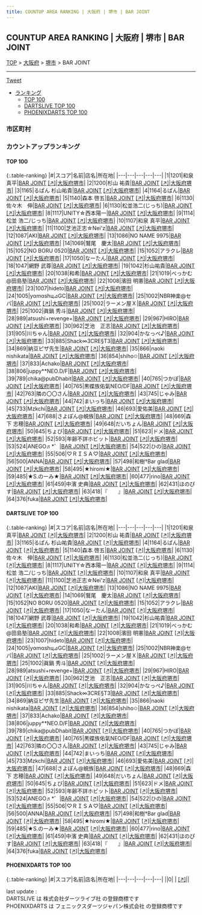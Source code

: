 ```yaml
---
title: COUNTUP AREA RANKING | 大阪府 | 堺市 | BAR JOINT
---
```

## COUNTUP AREA RANKING | 大阪府 | 堺市 | BAR JOINT

[TOP](/darts/rank/) > [大阪府](/darts/rank/大阪府/) > [堺市](/darts/rank/大阪府/堺市/) > BAR JOINT

___

<a href="https://twitter.com/share?ref_src=twsrc%5Etfw" data-text="COUNTUP AREA RANKING | 大阪府堺市BAR JOINT" class="twitter-share-button" data-hashtags="DARTSLIVE,PHOENIXDARTS,darts,ダーツ" data-show-count="false">Tweet</a>

* [ランキング](#カウントアップランキング)
    * [TOP 100](#top-100)
    * [DARTSLIVE TOP 100](#dartslive-top-100)
    * [PHOENIXDARTS TOP 100](#phoenixdarts-top-100)

### 市区町村

<ul>

</ul>

### カウントアップランキング

#### TOP 100



{:.table-ranking}
|#|スコア|名前|店名|所在地|
|---|---|---|---|---|
|1|1201|<span class="rank-name-dl">和泉　真平</span>|<a href="/darts/rank/shops/bcc20967c41d7274f454cb89828a1cfe.html">BAR JOINT</a> <a href="https://search.dartslive.com/jp/shop/bcc20967c41d7274f454cb89828a1cfe">[↗]</a>|<a href="/darts/rank/大阪府/堺市">大阪府堺市</a>|
|2|1200|<span class="rank-name-dl">杉山 祐貴</span>|<a href="/darts/rank/shops/bcc20967c41d7274f454cb89828a1cfe.html">BAR JOINT</a> <a href="https://search.dartslive.com/jp/shop/bcc20967c41d7274f454cb89828a1cfe">[↗]</a>|<a href="/darts/rank/大阪府/堺市">大阪府堺市</a>|
|3|1165|<span class="rank-name-dl">るぱん 杉山祐貴</span>|<a href="/darts/rank/shops/bcc20967c41d7274f454cb89828a1cfe.html">BAR JOINT</a> <a href="https://search.dartslive.com/jp/shop/bcc20967c41d7274f454cb89828a1cfe">[↗]</a>|<a href="/darts/rank/大阪府/堺市">大阪府堺市</a>|
|4|1164|<span class="rank-name-dl">るぱん</span>|<a href="/darts/rank/shops/bcc20967c41d7274f454cb89828a1cfe.html">BAR JOINT</a> <a href="https://search.dartslive.com/jp/shop/bcc20967c41d7274f454cb89828a1cfe">[↗]</a>|<a href="/darts/rank/大阪府/堺市">大阪府堺市</a>|
|5|1140|<span class="rank-name-dl">森本 啓五</span>|<a href="/darts/rank/shops/bcc20967c41d7274f454cb89828a1cfe.html">BAR JOINT</a> <a href="https://search.dartslive.com/jp/shop/bcc20967c41d7274f454cb89828a1cfe">[↗]</a>|<a href="/darts/rank/大阪府/堺市">大阪府堺市</a>|
|6|1130|<span class="rank-name-dl">佐々木　伸</span>|<a href="/darts/rank/shops/bcc20967c41d7274f454cb89828a1cfe.html">BAR JOINT</a> <a href="https://search.dartslive.com/jp/shop/bcc20967c41d7274f454cb89828a1cfe">[↗]</a>|<a href="/darts/rank/大阪府/堺市">大阪府堺市</a>|
|6|1130|<span class="rank-name-dl">松並浩二(じっち)</span>|<a href="/darts/rank/shops/bcc20967c41d7274f454cb89828a1cfe.html">BAR JOINT</a> <a href="https://search.dartslive.com/jp/shop/bcc20967c41d7274f454cb89828a1cfe">[↗]</a>|<a href="/darts/rank/大阪府/堺市">大阪府堺市</a>|
|8|1117|<span class="rank-name-dl">UNITY☆西本陽一</span>|<a href="/darts/rank/shops/bcc20967c41d7274f454cb89828a1cfe.html">BAR JOINT</a> <a href="https://search.dartslive.com/jp/shop/bcc20967c41d7274f454cb89828a1cfe">[↗]</a>|<a href="/darts/rank/大阪府/堺市">大阪府堺市</a>|
|9|1114|<span class="rank-name-dl">松並 浩二/じっち</span>|<a href="/darts/rank/shops/bcc20967c41d7274f454cb89828a1cfe.html">BAR JOINT</a> <a href="https://search.dartslive.com/jp/shop/bcc20967c41d7274f454cb89828a1cfe">[↗]</a>|<a href="/darts/rank/大阪府/堺市">大阪府堺市</a>|
|10|1107|<span class="rank-name-dl">和泉 真平</span>|<a href="/darts/rank/shops/bcc20967c41d7274f454cb89828a1cfe.html">BAR JOINT</a> <a href="https://search.dartslive.com/jp/shop/bcc20967c41d7274f454cb89828a1cfe">[↗]</a>|<a href="/darts/rank/大阪府/堺市">大阪府堺市</a>|
|11|1100|<span class="rank-name-dl">芝池正志☆Nei&#x27;z</span>|<a href="/darts/rank/shops/bcc20967c41d7274f454cb89828a1cfe.html">BAR JOINT</a> <a href="https://search.dartslive.com/jp/shop/bcc20967c41d7274f454cb89828a1cfe">[↗]</a>|<a href="/darts/rank/大阪府/堺市">大阪府堺市</a>|
|12|1087|<span class="rank-name-dl">AKI</span>|<a href="/darts/rank/shops/bcc20967c41d7274f454cb89828a1cfe.html">BAR JOINT</a> <a href="https://search.dartslive.com/jp/shop/bcc20967c41d7274f454cb89828a1cfe">[↗]</a>|<a href="/darts/rank/大阪府/堺市">大阪府堺市</a>|
|13|1086|<span class="rank-name-dl">NO NAME 9975</span>|<a href="/darts/rank/shops/bcc20967c41d7274f454cb89828a1cfe.html">BAR JOINT</a> <a href="https://search.dartslive.com/jp/shop/bcc20967c41d7274f454cb89828a1cfe">[↗]</a>|<a href="/darts/rank/大阪府/堺市">大阪府堺市</a>|
|14|1069|<span class="rank-name-dl">鷲尾　慶太</span>|<a href="/darts/rank/shops/bcc20967c41d7274f454cb89828a1cfe.html">BAR JOINT</a> <a href="https://search.dartslive.com/jp/shop/bcc20967c41d7274f454cb89828a1cfe">[↗]</a>|<a href="/darts/rank/大阪府/堺市">大阪府堺市</a>|
|15|1052|<span class="rank-name-dl">NO BORU 0520</span>|<a href="/darts/rank/shops/bcc20967c41d7274f454cb89828a1cfe.html">BAR JOINT</a> <a href="https://search.dartslive.com/jp/shop/bcc20967c41d7274f454cb89828a1cfe">[↗]</a>|<a href="/darts/rank/大阪府/堺市">大阪府堺市</a>|
|15|1052|<span class="rank-name-dl">アラクレ</span>|<a href="/darts/rank/shops/bcc20967c41d7274f454cb89828a1cfe.html">BAR JOINT</a> <a href="https://search.dartslive.com/jp/shop/bcc20967c41d7274f454cb89828a1cfe">[↗]</a>|<a href="/darts/rank/大阪府/堺市">大阪府堺市</a>|
|17|1050|<span class="rank-name-dl">なーたん</span>|<a href="/darts/rank/shops/bcc20967c41d7274f454cb89828a1cfe.html">BAR JOINT</a> <a href="https://search.dartslive.com/jp/shop/bcc20967c41d7274f454cb89828a1cfe">[↗]</a>|<a href="/darts/rank/大阪府/堺市">大阪府堺市</a>|
|18|1047|<span class="rank-name-dl">網野 武尊</span>|<a href="/darts/rank/shops/bcc20967c41d7274f454cb89828a1cfe.html">BAR JOINT</a> <a href="https://search.dartslive.com/jp/shop/bcc20967c41d7274f454cb89828a1cfe">[↗]</a>|<a href="/darts/rank/大阪府/堺市">大阪府堺市</a>|
|19|1042|<span class="rank-name-dl">杉山祐貴</span>|<a href="/darts/rank/shops/bcc20967c41d7274f454cb89828a1cfe.html">BAR JOINT</a> <a href="https://search.dartslive.com/jp/shop/bcc20967c41d7274f454cb89828a1cfe">[↗]</a>|<a href="/darts/rank/大阪府/堺市">大阪府堺市</a>|
|20|1038|<span class="rank-name-dl">和希</span>|<a href="/darts/rank/shops/bcc20967c41d7274f454cb89828a1cfe.html">BAR JOINT</a> <a href="https://search.dartslive.com/jp/shop/bcc20967c41d7274f454cb89828a1cfe">[↗]</a>|<a href="/darts/rank/大阪府/堺市">大阪府堺市</a>|
|21|1019|<span class="rank-name-dl">べっかむ@田島塾</span>|<a href="/darts/rank/shops/bcc20967c41d7274f454cb89828a1cfe.html">BAR JOINT</a> <a href="https://search.dartslive.com/jp/shop/bcc20967c41d7274f454cb89828a1cfe">[↗]</a>|<a href="/darts/rank/大阪府/堺市">大阪府堺市</a>|
|22|1008|<span class="rank-name-dl">濱田 明憲</span>|<a href="/darts/rank/shops/bcc20967c41d7274f454cb89828a1cfe.html">BAR JOINT</a> <a href="https://search.dartslive.com/jp/shop/bcc20967c41d7274f454cb89828a1cfe">[↗]</a>|<a href="/darts/rank/大阪府/堺市">大阪府堺市</a>|
|23|1007|<span class="rank-name-dl">hideto</span>|<a href="/darts/rank/shops/bcc20967c41d7274f454cb89828a1cfe.html">BAR JOINT</a> <a href="https://search.dartslive.com/jp/shop/bcc20967c41d7274f454cb89828a1cfe">[↗]</a>|<a href="/darts/rank/大阪府/堺市">大阪府堺市</a>|
|24|1005|<span class="rank-name-dl">yαmαshц⊿GC</span>|<a href="/darts/rank/shops/bcc20967c41d7274f454cb89828a1cfe.html">BAR JOINT</a> <a href="https://search.dartslive.com/jp/shop/bcc20967c41d7274f454cb89828a1cfe">[↗]</a>|<a href="/darts/rank/大阪府/堺市">大阪府堺市</a>|
|25|1002|<span class="rank-name-dl">NBR神楽@セパ</span>|<a href="/darts/rank/shops/bcc20967c41d7274f454cb89828a1cfe.html">BAR JOINT</a> <a href="https://search.dartslive.com/jp/shop/bcc20967c41d7274f454cb89828a1cfe">[↗]</a>|<a href="/darts/rank/大阪府/堺市">大阪府堺市</a>|
|25|1002|<span class="rank-name-dl">ラーメン屋Ｘ</span>|<a href="/darts/rank/shops/bcc20967c41d7274f454cb89828a1cfe.html">BAR JOINT</a> <a href="https://search.dartslive.com/jp/shop/bcc20967c41d7274f454cb89828a1cfe">[↗]</a>|<a href="/darts/rank/大阪府/堺市">大阪府堺市</a>|
|25|1002|<span class="rank-name-dl">眞鍋 秀斗</span>|<a href="/darts/rank/shops/bcc20967c41d7274f454cb89828a1cfe.html">BAR JOINT</a> <a href="https://search.dartslive.com/jp/shop/bcc20967c41d7274f454cb89828a1cfe">[↗]</a>|<a href="/darts/rank/大阪府/堺市">大阪府堺市</a>|
|28|989|<span class="rank-name-dl">atsushi+revenge+</span>|<a href="/darts/rank/shops/bcc20967c41d7274f454cb89828a1cfe.html">BAR JOINT</a> <a href="https://search.dartslive.com/jp/shop/bcc20967c41d7274f454cb89828a1cfe">[↗]</a>|<a href="/darts/rank/大阪府/堺市">大阪府堺市</a>|
|29|967|<span class="rank-name-dl">HIRO</span>|<a href="/darts/rank/shops/bcc20967c41d7274f454cb89828a1cfe.html">BAR JOINT</a> <a href="https://search.dartslive.com/jp/shop/bcc20967c41d7274f454cb89828a1cfe">[↗]</a>|<a href="/darts/rank/大阪府/堺市">大阪府堺市</a>|
|30|962|<span class="rank-name-dl">芝池　正志</span>|<a href="/darts/rank/shops/bcc20967c41d7274f454cb89828a1cfe.html">BAR JOINT</a> <a href="https://search.dartslive.com/jp/shop/bcc20967c41d7274f454cb89828a1cfe">[↗]</a>|<a href="/darts/rank/大阪府/堺市">大阪府堺市</a>|
|31|905|<span class="rank-name-dl">川ちゃん</span>|<a href="/darts/rank/shops/bcc20967c41d7274f454cb89828a1cfe.html">BAR JOINT</a> <a href="https://search.dartslive.com/jp/shop/bcc20967c41d7274f454cb89828a1cfe">[↗]</a>|<a href="/darts/rank/大阪府/堺市">大阪府堺市</a>|
|32|904|<span class="rank-name-dl">かなっぺ♪</span>|<a href="/darts/rank/shops/bcc20967c41d7274f454cb89828a1cfe.html">BAR JOINT</a> <a href="https://search.dartslive.com/jp/shop/bcc20967c41d7274f454cb89828a1cfe">[↗]</a>|<a href="/darts/rank/大阪府/堺市">大阪府堺市</a>|
|33|885|<span class="rank-name-dl">Shack∞3CRE§T3</span>|<a href="/darts/rank/shops/bcc20967c41d7274f454cb89828a1cfe.html">BAR JOINT</a> <a href="https://search.dartslive.com/jp/shop/bcc20967c41d7274f454cb89828a1cfe">[↗]</a>|<a href="/darts/rank/大阪府/堺市">大阪府堺市</a>|
|34|869|<span class="rank-name-dl">納豆ピザ先生</span>|<a href="/darts/rank/shops/bcc20967c41d7274f454cb89828a1cfe.html">BAR JOINT</a> <a href="https://search.dartslive.com/jp/shop/bcc20967c41d7274f454cb89828a1cfe">[↗]</a>|<a href="/darts/rank/大阪府/堺市">大阪府堺市</a>|
|35|866|<span class="rank-name-dl">naoki nishikata</span>|<a href="/darts/rank/shops/bcc20967c41d7274f454cb89828a1cfe.html">BAR JOINT</a> <a href="https://search.dartslive.com/jp/shop/bcc20967c41d7274f454cb89828a1cfe">[↗]</a>|<a href="/darts/rank/大阪府/堺市">大阪府堺市</a>|
|36|854|<span class="rank-name-dl">shiho✩</span>|<a href="/darts/rank/shops/bcc20967c41d7274f454cb89828a1cfe.html">BAR JOINT</a> <a href="https://search.dartslive.com/jp/shop/bcc20967c41d7274f454cb89828a1cfe">[↗]</a>|<a href="/darts/rank/大阪府/堺市">大阪府堺市</a>|
|37|833|<span class="rank-name-dl">Achako</span>|<a href="/darts/rank/shops/bcc20967c41d7274f454cb89828a1cfe.html">BAR JOINT</a> <a href="https://search.dartslive.com/jp/shop/bcc20967c41d7274f454cb89828a1cfe">[↗]</a>|<a href="/darts/rank/大阪府/堺市">大阪府堺市</a>|
|38|806|<span class="rank-name-dl">juppy**NEO.D/F</span>|<a href="/darts/rank/shops/bcc20967c41d7274f454cb89828a1cfe.html">BAR JOINT</a> <a href="https://search.dartslive.com/jp/shop/bcc20967c41d7274f454cb89828a1cfe">[↗]</a>|<a href="/darts/rank/大阪府/堺市">大阪府堺市</a>|
|39|789|<span class="rank-name-dl">chika@pubDhabit</span>|<a href="/darts/rank/shops/bcc20967c41d7274f454cb89828a1cfe.html">BAR JOINT</a> <a href="https://search.dartslive.com/jp/shop/bcc20967c41d7274f454cb89828a1cfe">[↗]</a>|<a href="/darts/rank/大阪府/堺市">大阪府堺市</a>|
|40|765|<span class="rank-name-dl">つかぽ</span>|<a href="/darts/rank/shops/bcc20967c41d7274f454cb89828a1cfe.html">BAR JOINT</a> <a href="https://search.dartslive.com/jp/shop/bcc20967c41d7274f454cb89828a1cfe">[↗]</a>|<a href="/darts/rank/大阪府/堺市">大阪府堺市</a>|
|40|765|<span class="rank-name-dl">黒蝶族佑氣NEO/DF</span>|<a href="/darts/rank/shops/bcc20967c41d7274f454cb89828a1cfe.html">BAR JOINT</a> <a href="https://search.dartslive.com/jp/shop/bcc20967c41d7274f454cb89828a1cfe">[↗]</a>|<a href="/darts/rank/大阪府/堺市">大阪府堺市</a>|
|42|763|<span class="rank-name-dl">隣の〇〇さん</span>|<a href="/darts/rank/shops/bcc20967c41d7274f454cb89828a1cfe.html">BAR JOINT</a> <a href="https://search.dartslive.com/jp/shop/bcc20967c41d7274f454cb89828a1cfe">[↗]</a>|<a href="/darts/rank/大阪府/堺市">大阪府堺市</a>|
|43|745|<span class="rank-name-dl">じゃみ</span>|<a href="/darts/rank/shops/bcc20967c41d7274f454cb89828a1cfe.html">BAR JOINT</a> <a href="https://search.dartslive.com/jp/shop/bcc20967c41d7274f454cb89828a1cfe">[↗]</a>|<a href="/darts/rank/大阪府/堺市">大阪府堺市</a>|
|44|742|<span class="rank-name-dl">まいっち</span>|<a href="/darts/rank/shops/bcc20967c41d7274f454cb89828a1cfe.html">BAR JOINT</a> <a href="https://search.dartslive.com/jp/shop/bcc20967c41d7274f454cb89828a1cfe">[↗]</a>|<a href="/darts/rank/大阪府/堺市">大阪府堺市</a>|
|45|733|<span class="rank-name-dl">Mzkchi</span>|<a href="/darts/rank/shops/bcc20967c41d7274f454cb89828a1cfe.html">BAR JOINT</a> <a href="https://search.dartslive.com/jp/shop/bcc20967c41d7274f454cb89828a1cfe">[↗]</a>|<a href="/darts/rank/大阪府/堺市">大阪府堺市</a>|
|46|693|<span class="rank-name-dl">愛佑美</span>|<a href="/darts/rank/shops/bcc20967c41d7274f454cb89828a1cfe.html">BAR JOINT</a> <a href="https://search.dartslive.com/jp/shop/bcc20967c41d7274f454cb89828a1cfe">[↗]</a>|<a href="/darts/rank/大阪府/堺市">大阪府堺市</a>|
|47|688|<span class="rank-name-dl">さよぽん@蜆族</span>|<a href="/darts/rank/shops/bcc20967c41d7274f454cb89828a1cfe.html">BAR JOINT</a> <a href="https://search.dartslive.com/jp/shop/bcc20967c41d7274f454cb89828a1cfe">[↗]</a>|<a href="/darts/rank/大阪府/堺市">大阪府堺市</a>|
|48|669|<span class="rank-name-dl">森下 志穂</span>|<a href="/darts/rank/shops/bcc20967c41d7274f454cb89828a1cfe.html">BAR JOINT</a> <a href="https://search.dartslive.com/jp/shop/bcc20967c41d7274f454cb89828a1cfe">[↗]</a>|<a href="/darts/rank/大阪府/堺市">大阪府堺市</a>|
|49|648|<span class="rank-name-dl">だいちょん</span>|<a href="/darts/rank/shops/bcc20967c41d7274f454cb89828a1cfe.html">BAR JOINT</a> <a href="https://search.dartslive.com/jp/shop/bcc20967c41d7274f454cb89828a1cfe">[↗]</a>|<a href="/darts/rank/大阪府/堺市">大阪府堺市</a>|
|50|645|<span class="rank-name-dl">ちょび</span>|<a href="/darts/rank/shops/bcc20967c41d7274f454cb89828a1cfe.html">BAR JOINT</a> <a href="https://search.dartslive.com/jp/shop/bcc20967c41d7274f454cb89828a1cfe">[↗]</a>|<a href="/darts/rank/大阪府/堺市">大阪府堺市</a>|
|51|623|<span class="rank-name-dl">ドメ</span>|<a href="/darts/rank/shops/bcc20967c41d7274f454cb89828a1cfe.html">BAR JOINT</a> <a href="https://search.dartslive.com/jp/shop/bcc20967c41d7274f454cb89828a1cfe">[↗]</a>|<a href="/darts/rank/大阪府/堺市">大阪府堺市</a>|
|52|593|<span class="rank-name-dl">年齢不詳ホビット</span>|<a href="/darts/rank/shops/bcc20967c41d7274f454cb89828a1cfe.html">BAR JOINT</a> <a href="https://search.dartslive.com/jp/shop/bcc20967c41d7274f454cb89828a1cfe">[↗]</a>|<a href="/darts/rank/大阪府/堺市">大阪府堺市</a>|
|53|524|<span class="rank-name-dl">ANEGO♬*゜</span>|<a href="/darts/rank/shops/bcc20967c41d7274f454cb89828a1cfe.html">BAR JOINT</a> <a href="https://search.dartslive.com/jp/shop/bcc20967c41d7274f454cb89828a1cfe">[↗]</a>|<a href="/darts/rank/大阪府/堺市">大阪府堺市</a>|
|54|522|<span class="rank-name-dl">ひの</span>|<a href="/darts/rank/shops/bcc20967c41d7274f454cb89828a1cfe.html">BAR JOINT</a> <a href="https://search.dartslive.com/jp/shop/bcc20967c41d7274f454cb89828a1cfe">[↗]</a>|<a href="/darts/rank/大阪府/堺市">大阪府堺市</a>|
|55|506|<span class="rank-name-dl">♡ＲＩＳＡ♡</span>|<a href="/darts/rank/shops/bcc20967c41d7274f454cb89828a1cfe.html">BAR JOINT</a> <a href="https://search.dartslive.com/jp/shop/bcc20967c41d7274f454cb89828a1cfe">[↗]</a>|<a href="/darts/rank/大阪府/堺市">大阪府堺市</a>|
|56|500|<span class="rank-name-dl">ANNA</span>|<a href="/darts/rank/shops/bcc20967c41d7274f454cb89828a1cfe.html">BAR JOINT</a> <a href="https://search.dartslive.com/jp/shop/bcc20967c41d7274f454cb89828a1cfe">[↗]</a>|<a href="/darts/rank/大阪府/堺市">大阪府堺市</a>|
|57|498|<span class="rank-name-dl">和樹†Bar glad</span>|<a href="/darts/rank/shops/bcc20967c41d7274f454cb89828a1cfe.html">BAR JOINT</a> <a href="https://search.dartslive.com/jp/shop/bcc20967c41d7274f454cb89828a1cfe">[↗]</a>|<a href="/darts/rank/大阪府/堺市">大阪府堺市</a>|
|58|495|<span class="rank-name-dl">★hiromi★</span>|<a href="/darts/rank/shops/bcc20967c41d7274f454cb89828a1cfe.html">BAR JOINT</a> <a href="https://search.dartslive.com/jp/shop/bcc20967c41d7274f454cb89828a1cfe">[↗]</a>|<a href="/darts/rank/大阪府/堺市">大阪府堺市</a>|
|59|485|<span class="rank-name-dl">★S.のーみ★</span>|<a href="/darts/rank/shops/bcc20967c41d7274f454cb89828a1cfe.html">BAR JOINT</a> <a href="https://search.dartslive.com/jp/shop/bcc20967c41d7274f454cb89828a1cfe">[↗]</a>|<a href="/darts/rank/大阪府/堺市">大阪府堺市</a>|
|60|477|<span class="rank-name-dl">rino</span>|<a href="/darts/rank/shops/bcc20967c41d7274f454cb89828a1cfe.html">BAR JOINT</a> <a href="https://search.dartslive.com/jp/shop/bcc20967c41d7274f454cb89828a1cfe">[↗]</a>|<a href="/darts/rank/大阪府/堺市">大阪府堺市</a>|
|61|459|<span class="rank-name-dl">中濱 史典</span>|<a href="/darts/rank/shops/bcc20967c41d7274f454cb89828a1cfe.html">BAR JOINT</a> <a href="https://search.dartslive.com/jp/shop/bcc20967c41d7274f454cb89828a1cfe">[↗]</a>|<a href="/darts/rank/大阪府/堺市">大阪府堺市</a>|
|62|431|<span class="rank-name-dl">ほのぴす</span>|<a href="/darts/rank/shops/bcc20967c41d7274f454cb89828a1cfe.html">BAR JOINT</a> <a href="https://search.dartslive.com/jp/shop/bcc20967c41d7274f454cb89828a1cfe">[↗]</a>|<a href="/darts/rank/大阪府/堺市">大阪府堺市</a>|
|63|418|<span class="rank-name-dl">『　　』</span>|<a href="/darts/rank/shops/bcc20967c41d7274f454cb89828a1cfe.html">BAR JOINT</a> <a href="https://search.dartslive.com/jp/shop/bcc20967c41d7274f454cb89828a1cfe">[↗]</a>|<a href="/darts/rank/大阪府/堺市">大阪府堺市</a>|
|64|376|<span class="rank-name-dl">fuka</span>|<a href="/darts/rank/shops/bcc20967c41d7274f454cb89828a1cfe.html">BAR JOINT</a> <a href="https://search.dartslive.com/jp/shop/bcc20967c41d7274f454cb89828a1cfe">[↗]</a>|<a href="/darts/rank/大阪府/堺市">大阪府堺市</a>|


#### DARTSLIVE TOP 100



{:.table-ranking}
|#|スコア|名前|店名|所在地|
|---|---|---|---|---|
|1|1201|<span class="rank-name-dl">和泉　真平</span>|<a href="/darts/rank/shops/bcc20967c41d7274f454cb89828a1cfe.html">BAR JOINT</a> <a href="https://search.dartslive.com/jp/shop/bcc20967c41d7274f454cb89828a1cfe">[↗]</a>|<a href="/darts/rank/大阪府/堺市">大阪府堺市</a>|
|2|1200|<span class="rank-name-dl">杉山 祐貴</span>|<a href="/darts/rank/shops/bcc20967c41d7274f454cb89828a1cfe.html">BAR JOINT</a> <a href="https://search.dartslive.com/jp/shop/bcc20967c41d7274f454cb89828a1cfe">[↗]</a>|<a href="/darts/rank/大阪府/堺市">大阪府堺市</a>|
|3|1165|<span class="rank-name-dl">るぱん 杉山祐貴</span>|<a href="/darts/rank/shops/bcc20967c41d7274f454cb89828a1cfe.html">BAR JOINT</a> <a href="https://search.dartslive.com/jp/shop/bcc20967c41d7274f454cb89828a1cfe">[↗]</a>|<a href="/darts/rank/大阪府/堺市">大阪府堺市</a>|
|4|1164|<span class="rank-name-dl">るぱん</span>|<a href="/darts/rank/shops/bcc20967c41d7274f454cb89828a1cfe.html">BAR JOINT</a> <a href="https://search.dartslive.com/jp/shop/bcc20967c41d7274f454cb89828a1cfe">[↗]</a>|<a href="/darts/rank/大阪府/堺市">大阪府堺市</a>|
|5|1140|<span class="rank-name-dl">森本 啓五</span>|<a href="/darts/rank/shops/bcc20967c41d7274f454cb89828a1cfe.html">BAR JOINT</a> <a href="https://search.dartslive.com/jp/shop/bcc20967c41d7274f454cb89828a1cfe">[↗]</a>|<a href="/darts/rank/大阪府/堺市">大阪府堺市</a>|
|6|1130|<span class="rank-name-dl">佐々木　伸</span>|<a href="/darts/rank/shops/bcc20967c41d7274f454cb89828a1cfe.html">BAR JOINT</a> <a href="https://search.dartslive.com/jp/shop/bcc20967c41d7274f454cb89828a1cfe">[↗]</a>|<a href="/darts/rank/大阪府/堺市">大阪府堺市</a>|
|6|1130|<span class="rank-name-dl">松並浩二(じっち)</span>|<a href="/darts/rank/shops/bcc20967c41d7274f454cb89828a1cfe.html">BAR JOINT</a> <a href="https://search.dartslive.com/jp/shop/bcc20967c41d7274f454cb89828a1cfe">[↗]</a>|<a href="/darts/rank/大阪府/堺市">大阪府堺市</a>|
|8|1117|<span class="rank-name-dl">UNITY☆西本陽一</span>|<a href="/darts/rank/shops/bcc20967c41d7274f454cb89828a1cfe.html">BAR JOINT</a> <a href="https://search.dartslive.com/jp/shop/bcc20967c41d7274f454cb89828a1cfe">[↗]</a>|<a href="/darts/rank/大阪府/堺市">大阪府堺市</a>|
|9|1114|<span class="rank-name-dl">松並 浩二/じっち</span>|<a href="/darts/rank/shops/bcc20967c41d7274f454cb89828a1cfe.html">BAR JOINT</a> <a href="https://search.dartslive.com/jp/shop/bcc20967c41d7274f454cb89828a1cfe">[↗]</a>|<a href="/darts/rank/大阪府/堺市">大阪府堺市</a>|
|10|1107|<span class="rank-name-dl">和泉 真平</span>|<a href="/darts/rank/shops/bcc20967c41d7274f454cb89828a1cfe.html">BAR JOINT</a> <a href="https://search.dartslive.com/jp/shop/bcc20967c41d7274f454cb89828a1cfe">[↗]</a>|<a href="/darts/rank/大阪府/堺市">大阪府堺市</a>|
|11|1100|<span class="rank-name-dl">芝池正志☆Nei&#x27;z</span>|<a href="/darts/rank/shops/bcc20967c41d7274f454cb89828a1cfe.html">BAR JOINT</a> <a href="https://search.dartslive.com/jp/shop/bcc20967c41d7274f454cb89828a1cfe">[↗]</a>|<a href="/darts/rank/大阪府/堺市">大阪府堺市</a>|
|12|1087|<span class="rank-name-dl">AKI</span>|<a href="/darts/rank/shops/bcc20967c41d7274f454cb89828a1cfe.html">BAR JOINT</a> <a href="https://search.dartslive.com/jp/shop/bcc20967c41d7274f454cb89828a1cfe">[↗]</a>|<a href="/darts/rank/大阪府/堺市">大阪府堺市</a>|
|13|1086|<span class="rank-name-dl">NO NAME 9975</span>|<a href="/darts/rank/shops/bcc20967c41d7274f454cb89828a1cfe.html">BAR JOINT</a> <a href="https://search.dartslive.com/jp/shop/bcc20967c41d7274f454cb89828a1cfe">[↗]</a>|<a href="/darts/rank/大阪府/堺市">大阪府堺市</a>|
|14|1069|<span class="rank-name-dl">鷲尾　慶太</span>|<a href="/darts/rank/shops/bcc20967c41d7274f454cb89828a1cfe.html">BAR JOINT</a> <a href="https://search.dartslive.com/jp/shop/bcc20967c41d7274f454cb89828a1cfe">[↗]</a>|<a href="/darts/rank/大阪府/堺市">大阪府堺市</a>|
|15|1052|<span class="rank-name-dl">NO BORU 0520</span>|<a href="/darts/rank/shops/bcc20967c41d7274f454cb89828a1cfe.html">BAR JOINT</a> <a href="https://search.dartslive.com/jp/shop/bcc20967c41d7274f454cb89828a1cfe">[↗]</a>|<a href="/darts/rank/大阪府/堺市">大阪府堺市</a>|
|15|1052|<span class="rank-name-dl">アラクレ</span>|<a href="/darts/rank/shops/bcc20967c41d7274f454cb89828a1cfe.html">BAR JOINT</a> <a href="https://search.dartslive.com/jp/shop/bcc20967c41d7274f454cb89828a1cfe">[↗]</a>|<a href="/darts/rank/大阪府/堺市">大阪府堺市</a>|
|17|1050|<span class="rank-name-dl">なーたん</span>|<a href="/darts/rank/shops/bcc20967c41d7274f454cb89828a1cfe.html">BAR JOINT</a> <a href="https://search.dartslive.com/jp/shop/bcc20967c41d7274f454cb89828a1cfe">[↗]</a>|<a href="/darts/rank/大阪府/堺市">大阪府堺市</a>|
|18|1047|<span class="rank-name-dl">網野 武尊</span>|<a href="/darts/rank/shops/bcc20967c41d7274f454cb89828a1cfe.html">BAR JOINT</a> <a href="https://search.dartslive.com/jp/shop/bcc20967c41d7274f454cb89828a1cfe">[↗]</a>|<a href="/darts/rank/大阪府/堺市">大阪府堺市</a>|
|19|1042|<span class="rank-name-dl">杉山祐貴</span>|<a href="/darts/rank/shops/bcc20967c41d7274f454cb89828a1cfe.html">BAR JOINT</a> <a href="https://search.dartslive.com/jp/shop/bcc20967c41d7274f454cb89828a1cfe">[↗]</a>|<a href="/darts/rank/大阪府/堺市">大阪府堺市</a>|
|20|1038|<span class="rank-name-dl">和希</span>|<a href="/darts/rank/shops/bcc20967c41d7274f454cb89828a1cfe.html">BAR JOINT</a> <a href="https://search.dartslive.com/jp/shop/bcc20967c41d7274f454cb89828a1cfe">[↗]</a>|<a href="/darts/rank/大阪府/堺市">大阪府堺市</a>|
|21|1019|<span class="rank-name-dl">べっかむ@田島塾</span>|<a href="/darts/rank/shops/bcc20967c41d7274f454cb89828a1cfe.html">BAR JOINT</a> <a href="https://search.dartslive.com/jp/shop/bcc20967c41d7274f454cb89828a1cfe">[↗]</a>|<a href="/darts/rank/大阪府/堺市">大阪府堺市</a>|
|22|1008|<span class="rank-name-dl">濱田 明憲</span>|<a href="/darts/rank/shops/bcc20967c41d7274f454cb89828a1cfe.html">BAR JOINT</a> <a href="https://search.dartslive.com/jp/shop/bcc20967c41d7274f454cb89828a1cfe">[↗]</a>|<a href="/darts/rank/大阪府/堺市">大阪府堺市</a>|
|23|1007|<span class="rank-name-dl">hideto</span>|<a href="/darts/rank/shops/bcc20967c41d7274f454cb89828a1cfe.html">BAR JOINT</a> <a href="https://search.dartslive.com/jp/shop/bcc20967c41d7274f454cb89828a1cfe">[↗]</a>|<a href="/darts/rank/大阪府/堺市">大阪府堺市</a>|
|24|1005|<span class="rank-name-dl">yαmαshц⊿GC</span>|<a href="/darts/rank/shops/bcc20967c41d7274f454cb89828a1cfe.html">BAR JOINT</a> <a href="https://search.dartslive.com/jp/shop/bcc20967c41d7274f454cb89828a1cfe">[↗]</a>|<a href="/darts/rank/大阪府/堺市">大阪府堺市</a>|
|25|1002|<span class="rank-name-dl">NBR神楽@セパ</span>|<a href="/darts/rank/shops/bcc20967c41d7274f454cb89828a1cfe.html">BAR JOINT</a> <a href="https://search.dartslive.com/jp/shop/bcc20967c41d7274f454cb89828a1cfe">[↗]</a>|<a href="/darts/rank/大阪府/堺市">大阪府堺市</a>|
|25|1002|<span class="rank-name-dl">ラーメン屋Ｘ</span>|<a href="/darts/rank/shops/bcc20967c41d7274f454cb89828a1cfe.html">BAR JOINT</a> <a href="https://search.dartslive.com/jp/shop/bcc20967c41d7274f454cb89828a1cfe">[↗]</a>|<a href="/darts/rank/大阪府/堺市">大阪府堺市</a>|
|25|1002|<span class="rank-name-dl">眞鍋 秀斗</span>|<a href="/darts/rank/shops/bcc20967c41d7274f454cb89828a1cfe.html">BAR JOINT</a> <a href="https://search.dartslive.com/jp/shop/bcc20967c41d7274f454cb89828a1cfe">[↗]</a>|<a href="/darts/rank/大阪府/堺市">大阪府堺市</a>|
|28|989|<span class="rank-name-dl">atsushi+revenge+</span>|<a href="/darts/rank/shops/bcc20967c41d7274f454cb89828a1cfe.html">BAR JOINT</a> <a href="https://search.dartslive.com/jp/shop/bcc20967c41d7274f454cb89828a1cfe">[↗]</a>|<a href="/darts/rank/大阪府/堺市">大阪府堺市</a>|
|29|967|<span class="rank-name-dl">HIRO</span>|<a href="/darts/rank/shops/bcc20967c41d7274f454cb89828a1cfe.html">BAR JOINT</a> <a href="https://search.dartslive.com/jp/shop/bcc20967c41d7274f454cb89828a1cfe">[↗]</a>|<a href="/darts/rank/大阪府/堺市">大阪府堺市</a>|
|30|962|<span class="rank-name-dl">芝池　正志</span>|<a href="/darts/rank/shops/bcc20967c41d7274f454cb89828a1cfe.html">BAR JOINT</a> <a href="https://search.dartslive.com/jp/shop/bcc20967c41d7274f454cb89828a1cfe">[↗]</a>|<a href="/darts/rank/大阪府/堺市">大阪府堺市</a>|
|31|905|<span class="rank-name-dl">川ちゃん</span>|<a href="/darts/rank/shops/bcc20967c41d7274f454cb89828a1cfe.html">BAR JOINT</a> <a href="https://search.dartslive.com/jp/shop/bcc20967c41d7274f454cb89828a1cfe">[↗]</a>|<a href="/darts/rank/大阪府/堺市">大阪府堺市</a>|
|32|904|<span class="rank-name-dl">かなっぺ♪</span>|<a href="/darts/rank/shops/bcc20967c41d7274f454cb89828a1cfe.html">BAR JOINT</a> <a href="https://search.dartslive.com/jp/shop/bcc20967c41d7274f454cb89828a1cfe">[↗]</a>|<a href="/darts/rank/大阪府/堺市">大阪府堺市</a>|
|33|885|<span class="rank-name-dl">Shack∞3CRE§T3</span>|<a href="/darts/rank/shops/bcc20967c41d7274f454cb89828a1cfe.html">BAR JOINT</a> <a href="https://search.dartslive.com/jp/shop/bcc20967c41d7274f454cb89828a1cfe">[↗]</a>|<a href="/darts/rank/大阪府/堺市">大阪府堺市</a>|
|34|869|<span class="rank-name-dl">納豆ピザ先生</span>|<a href="/darts/rank/shops/bcc20967c41d7274f454cb89828a1cfe.html">BAR JOINT</a> <a href="https://search.dartslive.com/jp/shop/bcc20967c41d7274f454cb89828a1cfe">[↗]</a>|<a href="/darts/rank/大阪府/堺市">大阪府堺市</a>|
|35|866|<span class="rank-name-dl">naoki nishikata</span>|<a href="/darts/rank/shops/bcc20967c41d7274f454cb89828a1cfe.html">BAR JOINT</a> <a href="https://search.dartslive.com/jp/shop/bcc20967c41d7274f454cb89828a1cfe">[↗]</a>|<a href="/darts/rank/大阪府/堺市">大阪府堺市</a>|
|36|854|<span class="rank-name-dl">shiho✩</span>|<a href="/darts/rank/shops/bcc20967c41d7274f454cb89828a1cfe.html">BAR JOINT</a> <a href="https://search.dartslive.com/jp/shop/bcc20967c41d7274f454cb89828a1cfe">[↗]</a>|<a href="/darts/rank/大阪府/堺市">大阪府堺市</a>|
|37|833|<span class="rank-name-dl">Achako</span>|<a href="/darts/rank/shops/bcc20967c41d7274f454cb89828a1cfe.html">BAR JOINT</a> <a href="https://search.dartslive.com/jp/shop/bcc20967c41d7274f454cb89828a1cfe">[↗]</a>|<a href="/darts/rank/大阪府/堺市">大阪府堺市</a>|
|38|806|<span class="rank-name-dl">juppy**NEO.D/F</span>|<a href="/darts/rank/shops/bcc20967c41d7274f454cb89828a1cfe.html">BAR JOINT</a> <a href="https://search.dartslive.com/jp/shop/bcc20967c41d7274f454cb89828a1cfe">[↗]</a>|<a href="/darts/rank/大阪府/堺市">大阪府堺市</a>|
|39|789|<span class="rank-name-dl">chika@pubDhabit</span>|<a href="/darts/rank/shops/bcc20967c41d7274f454cb89828a1cfe.html">BAR JOINT</a> <a href="https://search.dartslive.com/jp/shop/bcc20967c41d7274f454cb89828a1cfe">[↗]</a>|<a href="/darts/rank/大阪府/堺市">大阪府堺市</a>|
|40|765|<span class="rank-name-dl">つかぽ</span>|<a href="/darts/rank/shops/bcc20967c41d7274f454cb89828a1cfe.html">BAR JOINT</a> <a href="https://search.dartslive.com/jp/shop/bcc20967c41d7274f454cb89828a1cfe">[↗]</a>|<a href="/darts/rank/大阪府/堺市">大阪府堺市</a>|
|40|765|<span class="rank-name-dl">黒蝶族佑氣NEO/DF</span>|<a href="/darts/rank/shops/bcc20967c41d7274f454cb89828a1cfe.html">BAR JOINT</a> <a href="https://search.dartslive.com/jp/shop/bcc20967c41d7274f454cb89828a1cfe">[↗]</a>|<a href="/darts/rank/大阪府/堺市">大阪府堺市</a>|
|42|763|<span class="rank-name-dl">隣の〇〇さん</span>|<a href="/darts/rank/shops/bcc20967c41d7274f454cb89828a1cfe.html">BAR JOINT</a> <a href="https://search.dartslive.com/jp/shop/bcc20967c41d7274f454cb89828a1cfe">[↗]</a>|<a href="/darts/rank/大阪府/堺市">大阪府堺市</a>|
|43|745|<span class="rank-name-dl">じゃみ</span>|<a href="/darts/rank/shops/bcc20967c41d7274f454cb89828a1cfe.html">BAR JOINT</a> <a href="https://search.dartslive.com/jp/shop/bcc20967c41d7274f454cb89828a1cfe">[↗]</a>|<a href="/darts/rank/大阪府/堺市">大阪府堺市</a>|
|44|742|<span class="rank-name-dl">まいっち</span>|<a href="/darts/rank/shops/bcc20967c41d7274f454cb89828a1cfe.html">BAR JOINT</a> <a href="https://search.dartslive.com/jp/shop/bcc20967c41d7274f454cb89828a1cfe">[↗]</a>|<a href="/darts/rank/大阪府/堺市">大阪府堺市</a>|
|45|733|<span class="rank-name-dl">Mzkchi</span>|<a href="/darts/rank/shops/bcc20967c41d7274f454cb89828a1cfe.html">BAR JOINT</a> <a href="https://search.dartslive.com/jp/shop/bcc20967c41d7274f454cb89828a1cfe">[↗]</a>|<a href="/darts/rank/大阪府/堺市">大阪府堺市</a>|
|46|693|<span class="rank-name-dl">愛佑美</span>|<a href="/darts/rank/shops/bcc20967c41d7274f454cb89828a1cfe.html">BAR JOINT</a> <a href="https://search.dartslive.com/jp/shop/bcc20967c41d7274f454cb89828a1cfe">[↗]</a>|<a href="/darts/rank/大阪府/堺市">大阪府堺市</a>|
|47|688|<span class="rank-name-dl">さよぽん@蜆族</span>|<a href="/darts/rank/shops/bcc20967c41d7274f454cb89828a1cfe.html">BAR JOINT</a> <a href="https://search.dartslive.com/jp/shop/bcc20967c41d7274f454cb89828a1cfe">[↗]</a>|<a href="/darts/rank/大阪府/堺市">大阪府堺市</a>|
|48|669|<span class="rank-name-dl">森下 志穂</span>|<a href="/darts/rank/shops/bcc20967c41d7274f454cb89828a1cfe.html">BAR JOINT</a> <a href="https://search.dartslive.com/jp/shop/bcc20967c41d7274f454cb89828a1cfe">[↗]</a>|<a href="/darts/rank/大阪府/堺市">大阪府堺市</a>|
|49|648|<span class="rank-name-dl">だいちょん</span>|<a href="/darts/rank/shops/bcc20967c41d7274f454cb89828a1cfe.html">BAR JOINT</a> <a href="https://search.dartslive.com/jp/shop/bcc20967c41d7274f454cb89828a1cfe">[↗]</a>|<a href="/darts/rank/大阪府/堺市">大阪府堺市</a>|
|50|645|<span class="rank-name-dl">ちょび</span>|<a href="/darts/rank/shops/bcc20967c41d7274f454cb89828a1cfe.html">BAR JOINT</a> <a href="https://search.dartslive.com/jp/shop/bcc20967c41d7274f454cb89828a1cfe">[↗]</a>|<a href="/darts/rank/大阪府/堺市">大阪府堺市</a>|
|51|623|<span class="rank-name-dl">ドメ</span>|<a href="/darts/rank/shops/bcc20967c41d7274f454cb89828a1cfe.html">BAR JOINT</a> <a href="https://search.dartslive.com/jp/shop/bcc20967c41d7274f454cb89828a1cfe">[↗]</a>|<a href="/darts/rank/大阪府/堺市">大阪府堺市</a>|
|52|593|<span class="rank-name-dl">年齢不詳ホビット</span>|<a href="/darts/rank/shops/bcc20967c41d7274f454cb89828a1cfe.html">BAR JOINT</a> <a href="https://search.dartslive.com/jp/shop/bcc20967c41d7274f454cb89828a1cfe">[↗]</a>|<a href="/darts/rank/大阪府/堺市">大阪府堺市</a>|
|53|524|<span class="rank-name-dl">ANEGO♬*゜</span>|<a href="/darts/rank/shops/bcc20967c41d7274f454cb89828a1cfe.html">BAR JOINT</a> <a href="https://search.dartslive.com/jp/shop/bcc20967c41d7274f454cb89828a1cfe">[↗]</a>|<a href="/darts/rank/大阪府/堺市">大阪府堺市</a>|
|54|522|<span class="rank-name-dl">ひの</span>|<a href="/darts/rank/shops/bcc20967c41d7274f454cb89828a1cfe.html">BAR JOINT</a> <a href="https://search.dartslive.com/jp/shop/bcc20967c41d7274f454cb89828a1cfe">[↗]</a>|<a href="/darts/rank/大阪府/堺市">大阪府堺市</a>|
|55|506|<span class="rank-name-dl">♡ＲＩＳＡ♡</span>|<a href="/darts/rank/shops/bcc20967c41d7274f454cb89828a1cfe.html">BAR JOINT</a> <a href="https://search.dartslive.com/jp/shop/bcc20967c41d7274f454cb89828a1cfe">[↗]</a>|<a href="/darts/rank/大阪府/堺市">大阪府堺市</a>|
|56|500|<span class="rank-name-dl">ANNA</span>|<a href="/darts/rank/shops/bcc20967c41d7274f454cb89828a1cfe.html">BAR JOINT</a> <a href="https://search.dartslive.com/jp/shop/bcc20967c41d7274f454cb89828a1cfe">[↗]</a>|<a href="/darts/rank/大阪府/堺市">大阪府堺市</a>|
|57|498|<span class="rank-name-dl">和樹†Bar glad</span>|<a href="/darts/rank/shops/bcc20967c41d7274f454cb89828a1cfe.html">BAR JOINT</a> <a href="https://search.dartslive.com/jp/shop/bcc20967c41d7274f454cb89828a1cfe">[↗]</a>|<a href="/darts/rank/大阪府/堺市">大阪府堺市</a>|
|58|495|<span class="rank-name-dl">★hiromi★</span>|<a href="/darts/rank/shops/bcc20967c41d7274f454cb89828a1cfe.html">BAR JOINT</a> <a href="https://search.dartslive.com/jp/shop/bcc20967c41d7274f454cb89828a1cfe">[↗]</a>|<a href="/darts/rank/大阪府/堺市">大阪府堺市</a>|
|59|485|<span class="rank-name-dl">★S.のーみ★</span>|<a href="/darts/rank/shops/bcc20967c41d7274f454cb89828a1cfe.html">BAR JOINT</a> <a href="https://search.dartslive.com/jp/shop/bcc20967c41d7274f454cb89828a1cfe">[↗]</a>|<a href="/darts/rank/大阪府/堺市">大阪府堺市</a>|
|60|477|<span class="rank-name-dl">rino</span>|<a href="/darts/rank/shops/bcc20967c41d7274f454cb89828a1cfe.html">BAR JOINT</a> <a href="https://search.dartslive.com/jp/shop/bcc20967c41d7274f454cb89828a1cfe">[↗]</a>|<a href="/darts/rank/大阪府/堺市">大阪府堺市</a>|
|61|459|<span class="rank-name-dl">中濱 史典</span>|<a href="/darts/rank/shops/bcc20967c41d7274f454cb89828a1cfe.html">BAR JOINT</a> <a href="https://search.dartslive.com/jp/shop/bcc20967c41d7274f454cb89828a1cfe">[↗]</a>|<a href="/darts/rank/大阪府/堺市">大阪府堺市</a>|
|62|431|<span class="rank-name-dl">ほのぴす</span>|<a href="/darts/rank/shops/bcc20967c41d7274f454cb89828a1cfe.html">BAR JOINT</a> <a href="https://search.dartslive.com/jp/shop/bcc20967c41d7274f454cb89828a1cfe">[↗]</a>|<a href="/darts/rank/大阪府/堺市">大阪府堺市</a>|
|63|418|<span class="rank-name-dl">『　　』</span>|<a href="/darts/rank/shops/bcc20967c41d7274f454cb89828a1cfe.html">BAR JOINT</a> <a href="https://search.dartslive.com/jp/shop/bcc20967c41d7274f454cb89828a1cfe">[↗]</a>|<a href="/darts/rank/大阪府/堺市">大阪府堺市</a>|
|64|376|<span class="rank-name-dl">fuka</span>|<a href="/darts/rank/shops/bcc20967c41d7274f454cb89828a1cfe.html">BAR JOINT</a> <a href="https://search.dartslive.com/jp/shop/bcc20967c41d7274f454cb89828a1cfe">[↗]</a>|<a href="/darts/rank/大阪府/堺市">大阪府堺市</a>|


#### PHOENIXDARTS TOP 100



{:.table-ranking}
|#|スコア|名前|店名|所在地|
|---|---|---|---|---|
||0|<span class="rank-name-dl"> </span>|<a href="/darts/rank/shops/.html"></a> <a href="">[↗]</a>|<a href="/darts/rank//"></a>|


<div class="footer border-top border-gray-light mt-5 pt-3 text-right text-gray">
    last update : <span style="font-weight: italic" id="foot_last_modified"></span><br />
    DARTSLIVE は 株式会社ダーツライブ社 の登録商標です<br />
    PHOENIXDARTS は フェニックスダーツジャパン株式会社 の登録商標です<br />
</div>

<script src="https://cdnjs.cloudflare.com/ajax/libs/jquery.tablesorter/2.31.3/js/jquery.tablesorter.min.js" integrity="sha512-qzgd5cYSZcosqpzpn7zF2ZId8f/8CHmFKZ8j7mU4OUXTNRd5g+ZHBPsgKEwoqxCtdQvExE5LprwwPAgoicguNg==" crossorigin="anonymous" referrerpolicy="no-referrer"></script>
<link rel="stylesheet" href="https://cdnjs.cloudflare.com/ajax/libs/jquery.tablesorter/2.31.3/css/theme.default.min.css" integrity="sha512-wghhOJkjQX0Lh3NSWvNKeZ0ZpNn+SPVXX1Qyc9OCaogADktxrBiBdKGDoqVUOyhStvMBmJQ8ZdMHiR3wuEq8+w==" crossorigin="anonymous" referrerpolicy="no-referrer" />
<script>
$(function() {
    $(".table-ranking").tablesorter({sortList:[[0, 0]]});
    $("#foot_last_modified").text(formatDate(new Date(document.lastModified), 'yyyy-MM-dd HH:mm:ss'));
});
</script>

<script async src="https://platform.twitter.com/widgets.js" charset="utf-8"></script>